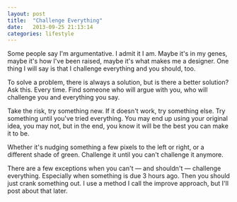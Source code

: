 ```yaml
---
layout: post
title:  "Challenge Everything"
date:   2013-09-25 21:13:14
categories: lifestyle
---
```


Some people say I'm argumentative. I admit it I am. Maybe it's in my genes, maybe it's how I've been raised, maybe it's what makes me a designer. One thing I will say is that I challenge everything and you should, too.

To solve a problem, there is always a solution, but is there a better solution? Ask this. Every time. Find someone who will argue with you, who will challenge you and everything you say. 

Take the risk, try something new. If it doesn't work, try something else. Try something until you've tried everything. You may end up using your original idea, you may not, but in the end, you know it will be the best you can make it to be.

Whether it's nudging something a few pixels to the left or right, or a different shade of green. Challenge it until you can't challenge it anymore.

There are a few exceptions when you can't — and shouldn't — challenge everything. Especially when something is due 3 hours ago. Then you should just crank something out. I use a method I call the improve approach, but I'll post about that later.

